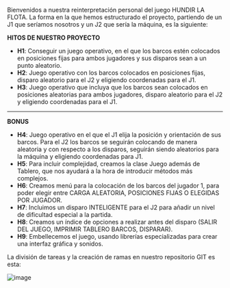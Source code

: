 Bienvenidos a nuestra reinterpretación personal del juego HUNDIR LA FLOTA. La forma en la que hemos estructurado el proyecto, partiendo de un J1 que seríamos nosotros y un J2 que sería la máquina, es la siguiente:

**HITOS DE NUESTRO PROYECTO**
- **H1**: Conseguir un juego operativo, en el que los barcos estén colocados en posiciones fijas para ambos jugadores y sus disparos sean a un punto aleatorio.
- **H2**: Juego operativo con los barcos colocados en posiciones fijas, disparo aleatorio para el J2 y eligiendo coordenadas para el J1.
- **H3**: Juego operativo que incluya que los barcos sean colocados en posiciones aleatorias para ambos jugadores, disparo aleatorio para el J2  y eligiendo coordenadas para el J1.
-------------------------------------------------------------------------------------------------------------------------------------------------------------------------------------------------------------------------------------------------------------------------------
**BONUS**
- **H4**: Juego operativo en el que el J1 elija la posición y orientación de sus barcos. Para el J2 los barcos se seguirán colocando de manera aleatoria y con respecto a los disparos, seguirán siendo aleatorios para la máquina y eligiendo coordenadas para J1. 
- **H5**: Para incluir complejidad, creamos la clase Juego además de Tablero, que nos ayudará a la hora de introducir métodos más complejos.
- **H6**: Creamos menú para la colocación de los barcos del jugador 1, para poder elegir entre CARGA ALEATORIA, POSICIONES FIJAS O ELEGIDAS POR JUGADOR.
- **H7**: Incluimos un disparo INTELIGENTE para el J2 para añadir un nivel de dificultad especial a la partida.
- **H8**: Creamos un índice de opciones a realizar antes del disparo (SALIR DEL JUEGO, IMPRIMIR TABLERO BARCOS, DISPARAR).
- **H9**: Embellecemos el juego, usando librerías especializadas para crear una interfaz gráfica y sonidos.


La división de tareas y la creación de ramas en nuestro repositorio GIT es esta:

![image](https://github.com/cris-jimenez89/Hundir_la_Flota/assets/145456716/756a87b4-90c7-425f-9106-69d805319c0f)
